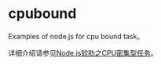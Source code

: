 cpubound
========

Examples of node.js for cpu bound task。

详细介绍请参见[Node.js软肋之CPU密集型任务](https://gist.github.com/wuhaixing/cce3abd50585d931c3f7)。

